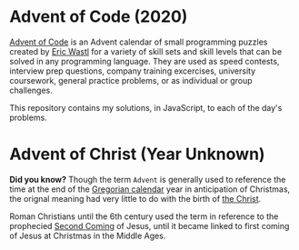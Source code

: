 # Advent of Code (2020)

[Advent of Code](https://adventofcode.com/2020) is an Advent calendar of small programming puzzles created by [Eric Wastl](http://was.tl/) for a variety of skill sets and skill levels that can be solved in any programming language. They are used as speed contests, interview prep questions, company training excercises, university coursework, general practice problems, or as individual or group challenges.

This repository contains my solutions, in JavaScript, to each of the day's problems. 

# Advent of Christ (Year Unknown)

**Did you know?** Though the term `Advent` is generally used to reference the time at the end of the [Gregorian calendar](https://en.wikipedia.org/wiki/Gregorian_calendar) year in anticipation of Christmas, the orignal meaning had very little to do with the birth of [the Christ](https://en.wikipedia.org/wiki/Christ_(title)).

Roman Christians until the 6th century used the term in reference to the prophecied [Second Coming](https://www.britannica.com/topic/Second-Coming) of Jesus, until it became linked to first coming of Jesus at Christmas in the Middle Ages.